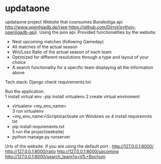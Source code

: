 # updataone
updataone project
Website that cosnsumes Bundesliga api  http://www.openligadb.de/(see https://github.com/Dirrot/python-openligadb-api).
Using the json api.
Provided functionalities by the website:
- Next upcoming matches (following Gameday)
- All matches of the actual season
- Win/Loss Ratio of the actual season of each team
- Optimized for different resolutions through a type and layout of your choice
- A search functionality for a specific team displaying all the information above 

Tech stack:
Django 
check requirements.txt 

Run the application.  
1 install virtual env
-pip install virtualenv
2 create virtual enviroment 
- virtualenv <my_env_name>  
3 run virtualenv 
- <my_env_name>\Scripts\activate on Windows os 
4 install requiremnts txt 
- pip install requrements.txt  
5 run the project(website)
- python manage.py runserver 

Urls of the website. 
If you are using the default port :
http://127.0.0.1:8000/  
http://127.0.0.1:8000/ratio
http://127.0.0.1:8000/upcoming
http://127.0.0.1:8000/search_team?q=VfL+Bochum


